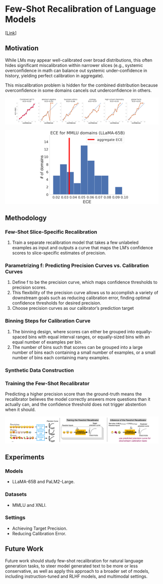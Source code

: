 # Few-Shot Recalibration of Language Models

[[Link](https://arxiv.org/abs/2403.18286)]

## Motivation

While LMs may appear well-calibrated over broad distributions, this often hides significant miscalibration within narrower slices (e.g., systemic overconfidence in math can balance out systemic under-confidence in history, yielding perfect calibration in aggregate).

This miscalibration problem is hidden for the combined distribution because overconfidence in some domains cancels out underconfidence in others.

![alt text](../imgs/li2024fewshot/image.png)

![alt text](../imgs/li2024fewshot/image-2.png)

## Methodology

### Few-Shot Slice-Specific Recalibration

1. Train a separate recalibration model that takes a few unlabeled examples as input and outputs a curve that maps the LM’s confidence scores to slice-specific estimates of precision.

### Parametrizing f: Predicting Precision Curves vs. Calibration Curves

1. Define f to be the precision curve, which maps confidence thresholds to precision scores.
2. This flexibility of the precision curve allows us to accomplish a variety of downstream goals such as reducing calibration error, finding optimal confidence thresholds for desired precision.
3. Choose precision curves as our calibrator’s prediction target

### Binning Steps for Calibration Curve

1. The binning design, where scores can either be grouped into equally-spaced bins with equal interval ranges, or equally-sized bins with an equal number of examples per bin. 
2. The number of bins such that scores can be grouped into a large number of bins each containing a small number of examples, or a small number of bins each containing many examples.

### Synthetic Data Construction

### Training the Few-Shot Recalibrator

Predicting a higher precision score than the ground-truth means the recalibrator believes the model correctly answers more questions than it actually can, and the confidence threshold does not trigger abstention when it should.

![alt text](../imgs/li2024fewshot/image-1.png)


## Experiments

### Models

- LLaMA-65B and PaLM2-Large.

### Datasets

- MMLU and XNLI.

### Settings

- Achieving Target Precision.
- Reducing Calibration Error.

## Future Work

Future work should study few-shot recalibration for natural language generation tasks, to steer model generated text to be more or less conservative, as well as apply this approach to a broader set of models, including instruction-tuned and RLHF models, and multimodal settings.